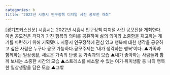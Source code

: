 ```yaml
---
categories: b
title: "2022년 시흥시 인구정책 디지털 사진 공모전 개최"
---
```

[경기포커스신문] 시흥시는 2022년 시흥시 인구정책 디지털 사진 공모전을 개최한다.이번 공모전은 각자가 가진 행복의 의미를 공유하며 삶의 의미와 소중함을 재고하는 계기를 마련하기 위해 기획됐다. 시흥시 인구정책에 관심 있고 행복에 대한 생각을 공유하고 싶은 사람은 누구나 응모 가능하다.공모주제는 ‘내가 생각하는 행복’이다. ▲가족과 함께하는 일상생활, 새로운 가족의 탄생 등 가족과의 모습 ▲내가 좋아하는 사람들과 함께 보내는 소중한 시간의 모습 ▲스트레스를 해소할 수 있는 여가·취미생활 등 나의 행복한 일상생활을 담은 모습 ▲그밖